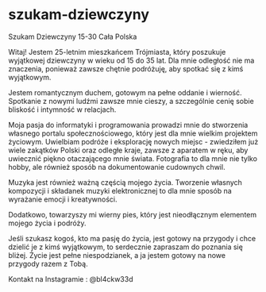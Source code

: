 # szukam-dziewczyny
 Szukam Dziewczyny 15-30 Cała Polska

Witaj! Jestem 25-letnim mieszkańcem Trójmiasta, który poszukuje wyjątkowej dziewczyny w wieku od 15 do 35 lat. Dla mnie odległość nie ma znaczenia, ponieważ zawsze chętnie podróżuję, aby spotkać się z kimś wyjątkowym.

Jestem romantycznym duchem, gotowym na pełne oddanie i wierność. Spotkanie z nowymi ludźmi zawsze mnie cieszy, a szczególnie cenię sobie bliskość i intymność w relacjach.

Moja pasja do informatyki i programowania prowadzi mnie do stworzenia własnego portalu społecznościowego, który jest dla mnie wielkim projektem życiowym. Uwielbiam podróże i eksplorację nowych miejsc - zwiedziłem już wiele zakątków Polski oraz odległe kraje, zawsze z aparatem w ręku, aby uwiecznić piękno otaczającego mnie świata. Fotografia to dla mnie nie tylko hobby, ale również sposób na dokumentowanie cudownych chwil.

Muzyka jest również ważną częścią mojego życia. Tworzenie własnych kompozycji i składanek muzyki elektronicznej to dla mnie sposób na wyrażanie emocji i kreatywności.

Dodatkowo, towarzyszy mi wierny pies, który jest nieodłącznym elementem mojego życia i podróży.

Jeśli szukasz kogoś, kto ma pasję do życia, jest gotowy na przygody i chce dzielić je z kimś wyjątkowym, to serdecznie zapraszam do poznania się bliżej. Życie jest pełne niespodzianek, a ja jestem gotowy na nowe przygody razem z Tobą.

Kontakt na Instagramie : @bl4ckw33d